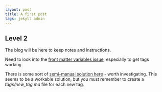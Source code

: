 ```yaml
---
layout: post
title: A first post 
tags: jekyll admin
---
```


## Level 2 

The blog will be here to keep notes and instructions. 

Need to look into the [front matter variables issue](https://jekyllrb.com/docs/front-matter/), especially to get tags working. 

There is some sort of [semi-manual solution here](https://www.assertnotmagic.com/2017/04/25/jekyll-tags-the-easy-way/) - worth investigating. This seems to be a workable solution, but you must remember to create a *tags/new_tag.md* file for each new tag. 